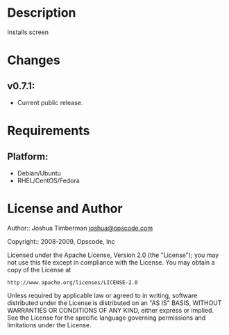 Description
===========

Installs screen

Changes
=======

## v0.7.1:

* Current public release.

Requirements
============

## Platform:

* Debian/Ubuntu
* RHEL/CentOS/Fedora

License and Author
==================

Author:: Joshua Timberman <joshua@opscode.com>

Copyright:: 2008-2009, Opscode, Inc

Licensed under the Apache License, Version 2.0 (the "License");
you may not use this file except in compliance with the License.
You may obtain a copy of the License at

    http://www.apache.org/licenses/LICENSE-2.0

Unless required by applicable law or agreed to in writing, software
distributed under the License is distributed on an "AS IS" BASIS,
WITHOUT WARRANTIES OR CONDITIONS OF ANY KIND, either express or implied.
See the License for the specific language governing permissions and
limitations under the License.
